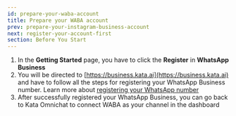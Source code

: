 ```yaml
---
id: prepare-your-waba-account
title: Prepare your WABA account
prev: prepare-your-instagram-business-account
next: register-your-account-first
section: Before You Start
---
```


1. In the **Getting Started** page, you have to click the **Register** in **WhatsApp Business**
2. You will be directed to [https://business.kata.ai](https://business.kata.ai) and have to follow all the steps for registering your WhatsApp Business number. Learn more about [registering your WhatsApp number](https://docs.kata.ai/business-dashboard/get-started)
3. After successfully registered your WhatsApp Business, you can go back to Kata Omnichat to connect WABA as your channel in the dashboard
